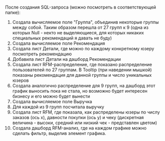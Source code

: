 После создания SQL-запроса (можно посмотреть в соответствующей папке):
1. Создала вычисляемое поле "Группа", объединив некоторые группы между собой. Таким образом перешла от 27 групп к 9 (одна из которых Null - некто не выделяющиеся, для которых никаких специальных рекомендаций я давать не буду)
2. Создала вычисляемое поле Рекомендация
3. Создала лист Детали, где можно по каждому конкретному юзеру посмотреть рекомендацию
4. Добавила лист Детали на дашборд Рекомендации
5. Создала лист RFM-распределение, где показано распределение пользователей по 27 группам. В Tooltip (при наведении мышкой) показаны рекомендация для данной группы и число уникальных юзеров
6. Создала аналогично распределение для 9 групп, на дашборд этот график выносить пока не стала, но возможно будет интересен бизнесу и его можно будет вынести
7. Создала вычисляемое поле Выручка
8. Для каждой из 9 групп посчитала выручку
9. Создала лист RFM, где показала, как распределены юзеры по числу заказов (ось х), давности покупки (ось у) и чеку (дискретная величина - высоки, средний или низкий чек - представлен цветом)
10. Создала дашборд RFM-анализ, где на каждом графике можно сделать фильтр, выделив элемент графика.
